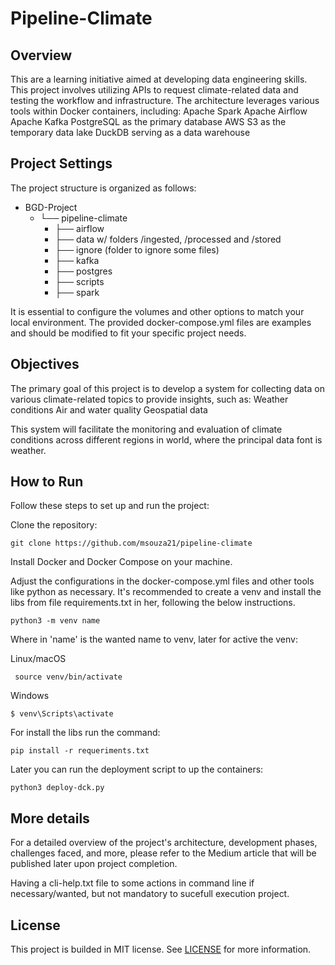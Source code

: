 # Pipeline-Climate
## Overview
This are a learning initiative aimed at developing data engineering skills. This project involves utilizing APIs to request climate-related data and testing the workflow and infrastructure. The architecture leverages various tools within Docker containers, including:
Apache Spark
Apache Airflow
Apache Kafka
PostgreSQL as the primary database
AWS S3 as the temporary data lake
DuckDB serving as a data warehouse

## Project Settings

The project structure is organized as follows:

- BGD-Project
    - └── pipeline-climate
        -    ├── airflow
        -    ├── data w/ folders /ingested, /processed and /stored
        -    ├── ignore (folder to ignore some files)
        -    ├── kafka
        -    ├── postgres
        -    ├── scripts
        -    ├── spark

It is essential to configure the volumes and other options to match your local environment. The provided docker-compose.yml files are examples and should be modified to fit your specific project needs.

## Objectives

The primary goal of this project is to develop a system for collecting data on various climate-related topics to provide insights, such as:
    Weather conditions
    Air and water quality
    Geospatial data

This system will facilitate the monitoring and evaluation of climate conditions across different regions in world, where the principal data font is weather.

## How to Run

Follow these steps to set up and run the project:

Clone the repository:

```git clone https://github.com/msouza21/pipeline-climate```

Install Docker and Docker Compose on your machine.

Adjust the configurations in the docker-compose.yml files and other tools like python as necessary.
It's recommended to create a venv and install the libs from file requirements.txt in her, following the below instructions.

```python3 -m venv name``` 

Where in 'name' is the wanted name to venv, later for active the venv:

Linux/macOS

``` source venv/bin/activate```

Windows

```$ venv\Scripts\activate```

For install the libs run the command:

```pip install -r requeriments.txt```

Later you can run the deployment script to up the containers:

```python3 deploy-dck.py```

## More details
For a detailed overview of the project's architecture, development phases, challenges faced, and more, please refer to the Medium article that will be published later upon project completion.

Having a cli-help.txt file to some actions in command line if necessary/wanted, but not mandatory to sucefull execution project.

## License

This project is builded in MIT license.  See [LICENSE](https://github.com/msouza21/pipeline-climate/blob/main/LICENSE) for more information.
